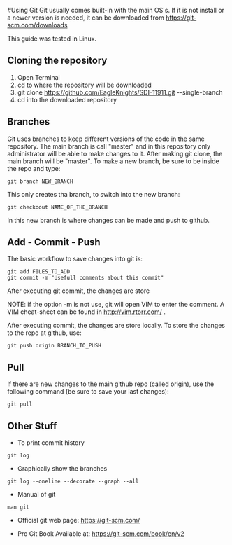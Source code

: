 #Using Git
Git usually comes built-in with the main OS's. 
If it is not install or a newer version is needed, it can be downloaded from https://git-scm.com/downloads

This guide was tested in Linux.

## Cloning the repository
1. Open Terminal
2. cd to where the repository will be downloaded
3. git clone https://github.com/EagleKnights/SDI-11911.git --single-branch
4. cd into the downloaded repository

## Branches
Git uses branches to keep different versions of the code in the same repository.
The main branch is call "master" and in this repository only administrator will be able to make changes to it. After making git clone, the main branch will be "master".
To make a new branch, be sure to be inside the repo and type: 
```
git branch NEW_BRANCH
```
This only creates tha branch, to switch into the new branch:
```
git checkoout NAME_OF_THE_BRANCH
```

In this new branch is where changes can be made and push to github.

## Add - Commit - Push
The basic workflow to save changes into git is:
```
git add FILES_TO_ADD
git commit -m "Usefull comments about this commit"
```
After executing git commit, the changes are store

NOTE: if the option -m is not use, git will open VIM to enter the comment. A VIM cheat-sheet can be found in http://vim.rtorr.com/ .

After executing commit, the changes are store locally. To store the changes to the repo at github, use:
```
git push origin BRANCH_TO_PUSH
```

## Pull
If there are new changes to the main github repo (called origin), use the following command (be sure to save your last changes):
```
git pull
```

## Other Stuff
* To print commit history
```
git log
```

* Graphically show the branches
```
git log --oneline --decorate --graph --all
```

* Manual of git
```
man git
```

* Official git web page: https://git-scm.com/

* Pro Git Book Available at: https://git-scm.com/book/en/v2


